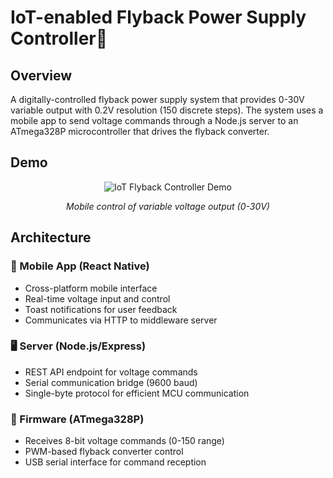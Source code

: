 # IoT-enabled Flyback Power Supply Controller🔌

## Overview
A digitally-controlled flyback power supply system that provides 0-30V variable output 
with 0.2V resolution (150 discrete steps). The system uses a mobile app to send voltage 
commands through a Node.js server to an ATmega328P microcontroller that drives the 
flyback converter.

## Demo

<p align="center">
  <img src="iot-flyback-controller-demo.gif" alt="IoT Flyback Controller Demo">
</p>
<p align="center"><i>Mobile control of variable voltage output (0-30V)</i></p>

## Architecture

### 📱 Mobile App (React Native)
- Cross-platform mobile interface
- Real-time voltage input and control
- Toast notifications for user feedback
- Communicates via HTTP to middleware server 

### 🖥️ Server (Node.js/Express)
- REST API endpoint for voltage commands
- Serial communication bridge (9600 baud)
- Single-byte protocol for efficient MCU communication

### 🔌 Firmware (ATmega328P)
- Receives 8-bit voltage commands (0-150 range)
- PWM-based flyback converter control
- USB serial interface for command reception